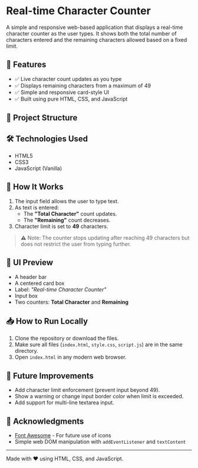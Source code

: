 # Real-time Character Counter

A simple and responsive web-based application that displays a real-time character counter as the user types. It shows both the total number of characters entered and the remaining characters allowed based on a fixed limit.

## 🚀 Features

- ✅ Live character count updates as you type
- ✅ Displays remaining characters from a maximum of 49
- ✅ Simple and responsive card-style UI
- ✅ Built using pure HTML, CSS, and JavaScript

## 📂 Project Structure



## 🛠️ Technologies Used

- HTML5
- CSS3
- JavaScript (Vanilla)

## 📄 How It Works

1. The input field allows the user to type text.
2. As text is entered:
   - The **"Total Character"** count updates.
   - The **"Remaining"** count decreases.
3. Character limit is set to **49** characters.

> ⚠️ Note: The counter stops updating after reaching 49 characters but does not restrict the user from typing further.

## 📸 UI Preview

- A header bar
- A centered card box
- Label: *"Real-time Character Counter"*
- Input box
- Two counters: **Total Character** and **Remaining**

## 📥 How to Run Locally

1. Clone the repository or download the files.
2. Make sure all files (`index.html`, `style.css`, `script.js`) are in the same directory.
3. Open `index.html` in any modern web browser.

## 🔧 Future Improvements

- Add character limit enforcement (prevent input beyond 49).
- Show a warning or change input border color when limit is exceeded.
- Add support for multi-line textarea input.

## 🙌 Acknowledgments

- [Font Awesome](https://fontawesome.com/) - For future use of icons
- Simple web DOM manipulation with `addEventListener` and `textContent`

---

Made with ❤️ using HTML, CSS, and JavaScript.
